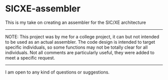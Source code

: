# SICXE-assembler
This is my take on creating an assembler for the SIC/XE architecture

----------------------------------------------------------------------------

NOTE:
This project was by me for a college project, it can but not intended to be used as an actual assembler.
The code design is intended to target specific individuals, so some functions may not be totally clear for all individuals.
Not all comments are particularly useful, they were added to meet a specific request.

----------------------------------------------------------------------------

I am open to any kind of questions or suggestions.
